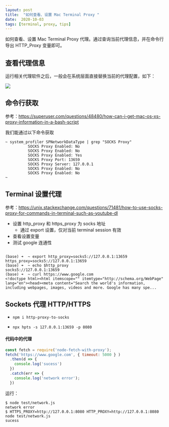 ```yaml
---
layout: post
title:  "如何查看、设置 Mac Terminal Proxy "
date:  2020-10-03
tags: [terminal, proxy, tips]
---
```




如何查看、设置 Mac Terminal Proxy 代理。通过查询当前代理信息，并在命令行导出 HTTP_Proxy 变量即可。



## 查看代理信息

运行相关代理软件之后，一般会在系统层面直接替换当前的代理配置，如下：

![](https://img.alicdn.com/tfs/TB1pmOxWND1gK0jSZFsXXbldVXa-1324-726.png)





## 命令行获取

参考：https://superuser.com/questions/48480/how-can-i-get-mac-os-xs-proxy-information-in-a-bash-script

我们能通过以下命令获取

```
~ system_profiler SPNetworkDataType | grep "SOCKS Proxy"
          SOCKS Proxy Enabled: No
          SOCKS Proxy Enabled: No
          SOCKS Proxy Enabled: Yes
          SOCKS Proxy Port: 13659
          SOCKS Proxy Server: 127.0.0.1
          SOCKS Proxy Enabled: No
          SOCKS Proxy Enabled: No
~
```





## Terminal 设置代理

参考：https://unix.stackexchange.com/questions/71481/how-to-use-socks-proxy-for-commands-in-terminal-such-as-youtube-dl

* 设置 http_proxy 和 https_proxy 为 socks 地址
  * 通过 export 设置，仅对当前 terminal session 有效
* 查看设置变量
* 测试 google 连通性

```

(base) ➜  ~ export http_proxy=socks5://127.0.0.1:13659 https_proxy=socks5://127.0.0.1:13659
(base) ➜  ~ echo $http_proxy
socks5://127.0.0.1:13659
(base) ➜  ~ curl https://www.google.com
<!doctype html><html itemscope="" itemtype="http://schema.org/WebPage" lang="en"><head><meta content="Search the world's information, including webpages, images, videos and more. Google has many spe...
```

## Sockets 代理 HTTP/HTTPS

* `npm i http-proxy-to-socks`

* `npx hpts -s 127.0.0.1:13659 -p 8080`

  


#### 代码中的代理

```js
const fetch = require('node-fetch-with-proxy');
fetch('https://www.google.com', { timeout: 5000 } )
  .then(d => {
    console.log('sucess')
  })
  .catch(err => {
    console.log('network error');
  })
```

运行：

```
$ node test/network.js
network error
$ HTTPS_PROXY=http://127.0.0.1:8080 HTTP_PROXY=http://127.0.0.1:8080 node test/network.js
sucess
```
